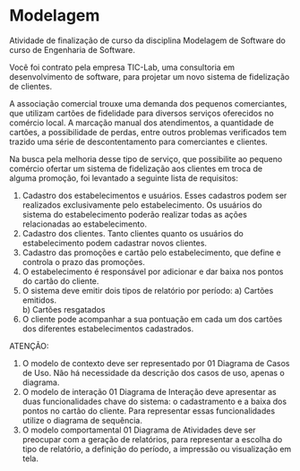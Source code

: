 # Modelagem
Atividade de finalização de curso da disciplina Modelagem de Software do curso de Engenharia de Software.

Você foi contrato pela empresa TIC-Lab, uma consultoria em desenvolvimento de software, para projetar um novo sistema de fidelização de clientes. 

A associação comercial trouxe uma demanda dos pequenos comerciantes, que utilizam cartões de fidelidade para diversos serviços oferecidos no comércio local. A marcação manual dos atendimentos, a quantidade de cartões, a possibilidade de perdas, entre outros problemas verificados tem trazido uma série de descontentamento para comerciantes e clientes. 

Na busca pela melhoria desse tipo de serviço, que possibilite ao pequeno comércio ofertar um sistema de fidelização aos clientes em troca de alguma promoção, foi levantado a seguinte lista de requisitos: 

1. Cadastro dos estabelecimentos e usuários. Esses cadastros podem ser realizados exclusivamente pelo estabelecimento. Os usuários do sistema do estabelecimento poderão realizar todas as ações relacionadas ao estabelecimento.
2. Cadastro dos clientes. Tanto clientes quanto os usuários do estabelecimento podem cadastrar novos clientes.
3. Cadastro das promoções e cartão pelo estabelecimento, que define e controla o prazo das promoções. 
4. O estabelecimento é responsável por adicionar e dar baixa nos pontos do cartão do cliente. 
5. O sistema deve emitir dois tipos de relatório por período: 
     a) Cartões emitidos.  
     b) Cartões resgatados 
6. O cliente pode acompanhar a sua pontuação em cada um dos cartões dos diferentes estabelecimentos cadastrados. 

ATENÇÃO:

1. O modelo de contexto deve ser representado por 01 Diagrama de Casos de Uso. Não há necessidade da descrição dos casos de uso, apenas o diagrama. 
2. O  modelo de interação 01 Diagrama de Interação deve apresentar as duas funcionalidades chave do sistema: o cadastramento e a baixa dos pontos no cartão do cliente. Para representar essas funcionalidades utilize o diagrama de sequência.
3. O modelo comportamental 01 Diagrama de Atividades deve ser preocupar com a geração de relatórios, para representar a escolha do tipo de relatório, a definição do período, a impressão ou visualização em tela. 
